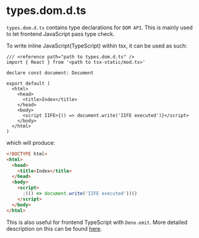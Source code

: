 # types.dom.d.ts

`types.dom.d.ts` contains type declarations for `DOM API`. This is mainly used to let frontend JavaScript pass type check.

To write inline JavaScript(TypeScript) within tsx, it can be used as such:

```tsx
/// <reference path="path to types.dom.d.ts" />
import { React } from '<path to tsx-static/mod.ts>'

declare const document: Document

export default (
  <html>
    <head>
      <title>Index</title>
    </head>
    <body>
      <script IIFE>{() => document.write('IIFE executed')}</script>
    </body>
  </html>
)
```

which will produce:

```html
<!DOCTYPE html>
<html>
  <head>
    <title>Index</title>
  </head>
  <body>
    <script>
      ;(() => document.write('IIFE executed'))()
    </script>
  </body>
</html>
```

This is also useful for frontend TypeScript with `Deno.emit`. More detailed description on this can be found [here](./builder.md).
